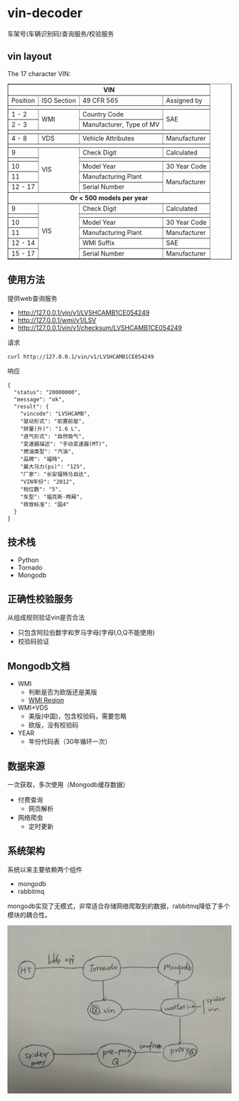 # vin-decoder

车架号(车辆识别码)查询服务/校验服务

## vin layout
The 17 character VIN:

<table border="1">
<tbody><tr><th colspan="4">VIN</th></tr>
<tr id="txtbb">
<td> Position</td>
<td> ISO Section</td>
<td> 49 CFR 565</td>
<td> Assigned by</td>
</tr>
<tr><th colspan="4"></th></tr>
<tr>
<td id="txtbb"> 1 - 2</td>
<td rowspan="2"> WMI</td>
<td> Country Code</td>
<td rowspan="2"> SAE</td>
</tr>
<tr>
<td id="txtbb"> 2 - 3</td>
<td> Manufacturer, Type of MV</td>
</tr>
<tr><th colspan="4"></th></tr>
<tr>
<td id="txtbb"> 4 - 8</td>
<td> VDS</td>
<td> Vehicle Attributes</td>
<td> Manufacturer</td>
</tr>
<tr><th colspan="4"></th></tr>
<tr>
<td id="txtbb"> 9</td>
<td rowspan="5"> VIS</td>
<td> Check Digit</td>
<td> Calculated</td>
</tr>
<tr><th></th>
<th colspan="2"></th></tr>
<tr>
<td id="txtbb"> 10</td>
<td> Model Year</td>
<td> 30 Year Code</td>
</tr>
<tr>
<td id="txtbb"> 11</td>
<td> Manufacturing Plant</td>
<td rowspan="2"> Manufacturer</td>
</tr>
<tr>
<td id="txtbb"> 12 - 17</td>
<td> Serial Number</td>
</tr>
<tr><th colspan="4"> Or &lt; 500 models per year</th></tr>
<tr>
<td id="txtbb"> 9</td>
<td rowspan="6"> VIS</td>
<td> Check Digit</td>
<td> Calculated</td>
</tr><tr><th></th>
<th colspan="2"></th>
</tr>
<tr>
<td id="txtbb"> 10</td>
<td> Model Year</td>
<td> 30 Year Code</td>
</tr>
<tr>
<td id="txtbb"> 11</td>
<td> Manufacturing Plant</td>
<td> Manufacturer</td>
</tr>
<tr>
<td id="txtbb"> 12 - 14</td>
<td> WMI Suffix</td>
<td> SAE</td>
</tr>
<tr>
<td id="txtbb"> 15 - 17</td>
<td> Serial Number</td>
<td> Manufacturer</td>
</tr>
</tbody></table>


## 使用方法
提供web查询服务

* http://127.0.0.1/vin/v1/LVSHCAMB1CE054249
* http://127.0.0.1/wmi/v1/LSV
* http://127.0.0.1/vin/v1/checksum/LVSHCAMB1CE054249

请求
```shell
curl http://127.0.0.1/vin/v1/LVSHCAMB1CE054249
```

响应
```josn
{
  "status": "20000000",
  "message": "ok",
  "result": {
    "vincode": "LVSHCAMB",
    "驱动形式": "前置前驱",
    "排量(升)": "1.6 L",
    "进气形式": "自然吸气",
    "变速器描述": "手动变速器(MT)",
    "燃油类型": "汽油",
    "品牌": "福特",
    "最大马力(ps)": "125",
    "厂家": "长安福特马自达",
    "VIN年份": "2012",
    "档位数": "5",
    "车型": "福克斯-两厢",
    "排放标准": "国4"
  }
}
```
## 技术栈

* Python
* Tornado
* Mongodb

## 正确性校验服务
从组成规则验证vin是否合法

 * 只包含阿拉伯数字和罗马字母(字母I,O,Q不能使用)
 * 校验码验证

## Mongodb文档

* WMI
  * 判断是否为欧版还是美版
  * [WMI Region](https://en.wikibooks.org/wiki/Vehicle_Identification_Numbers_(VIN_codes)/World_Manufacturer_Identifier_(WMI))
* WMI+VDS
  * 美版(中国)，包含校验码，需要忽略
  * 欧版，没有校验码
* YEAR
  * 年份代码表（30年循环一次）

## 数据来源
一次获取，多次使用（Mongodb缓存数据）

* 付费查询
  * 网页解析
* 网络爬虫
  * 定时更新 

## 系统架构
系统以来主要依赖两个组件

* mongodb
* rabbitmq

mongodb实现了无模式，非常适合存储网络爬取到的数据，rabbitmq降低了多个模块的耦合性。

![image](vin-decoder.jpg)
